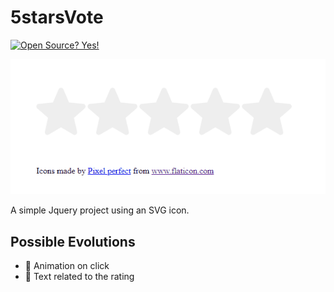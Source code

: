 # 5starsVote
[![Open Source? Yes!](https://badgen.net/badge/Open%20Source%20%3F/Yes%21/blue?icon=github)](https://github.com/Naereen/badges/)

![](5stars.gif)

A simple Jquery project using an SVG icon.

## Possible Evolutions
- 🚧 Animation on click
- 🚧 Text related to the rating 
